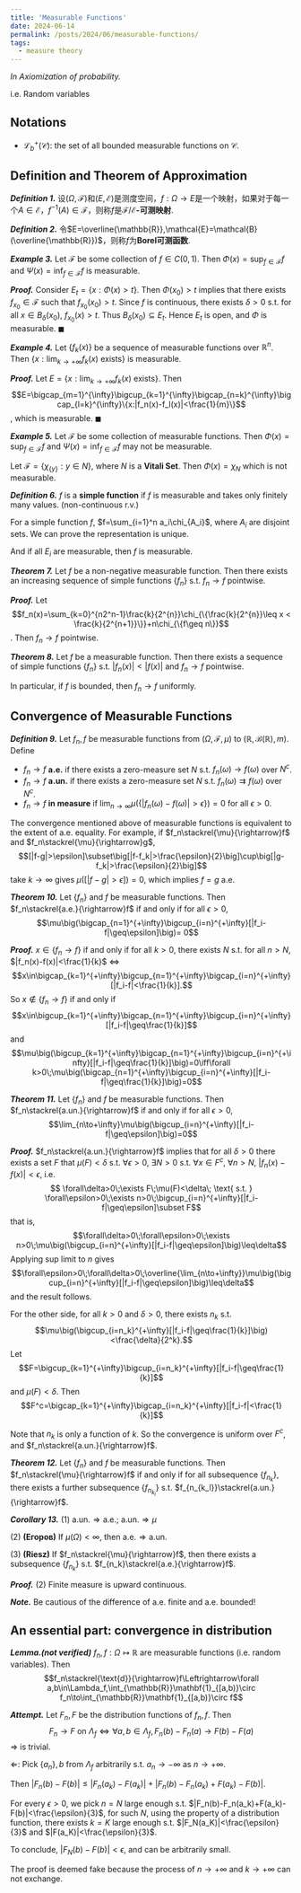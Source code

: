 ```yaml
---
title: 'Measurable Functions'
date: 2024-06-14
permalink: /posts/2024/06/measurable-functions/
tags:
  - measure theory
---
```



*In Axiomization of probability.*

i.e. Random variables

## Notations

- $\mathcal{L}^+_{b}(\mathcal{C})$: the set of all bounded measurable functions on $\mathcal{C}$.

## Definition and Theorem of Approximation

***Definition 1.*** 设$(\Omega,\mathcal{F})$和$(E,\mathcal{E})$是测度空间，$f:\Omega\to E$是一个映射，如果对于每一个$A\in\mathcal{E}$，$f^{-1}(A)\in\mathcal{F}$，则称$f$是$\mathcal{F}/\mathcal{E}$**-可测映射**.

***Definition 2.*** 令$E=\overline{\mathbb{R}},\mathcal{E}=\mathcal{B}(\overline{\mathbb{R}})$，则称$f$为**Borel可测函数**.
<!-- into english -->

***Example 3.*** Let $\mathscr{F}$ be some collection of $f\in C(0,1)$. Then $\Phi(x)=\sup_{f\in\mathscr{F}} f$ and $\Psi(x)=\inf_{f\in\mathscr{F}} f$ is measurable.

***Proof.*** Consider $E_t={\{x:\Phi(x)>t\}}$. Then $\Phi(x_0)>t$ implies that there exists $f_{x_0}\in\mathscr{F}$ such that $f_{x_0}(x_0)>t$. Since $f$ is continuous, there exists $\delta>0$ s.t. for all $x\in B_{\delta}(x_0)$, $f_{x_0}(x)>t$. Thus $B_{\delta}(x_0)\subseteq E_t$. Hence $E_t$ is open, and $\Phi$ is measurable.
$\blacksquare$

***Example 4.*** Let $\{f_k(x)\}$ be a sequence of measurable functions over $\mathbb{R}^n$. Then $\{x:\lim_{k\to+\infty}f_k(x) \text{ exists}\}$ is measurable.

***Proof.*** Let $E=\{x:\lim_{k\to+\infty}f_k(x) \text{ exists}\}$. Then $$E=\bigcap_{m=1}^{\infty}\bigcup_{k=1}^{\infty}\bigcap_{n=k}^{\infty}\bigcap_{l=k}^{\infty}\{x:|f_n(x)-f_l(x)|<\frac{1}{m}\}$$, which is measurable.
$\blacksquare$

***Example 5.*** Let $\mathscr{F}$ be some collection of measurable functions. Then $\Phi(x)=\sup_{f\in\mathscr{F}} f$ and $\Psi(x)=\inf_{f\in\mathscr{F}} f$ may not be measurable.

Let $\mathscr{F}=\{\chi_{\{y\}}:y\in N\}$, where $N$ is a  **Vitali Set**. Then $\Phi(x)=\chi_N$ which is not measurable.

***Definition 6.*** $f$ is a **simple function** if $f$ is measurable and takes only finitely many values. (non-continuous r.v.)

For a simple function $f$, $f=\sum_{i=1}^n a_i\chi_{A_i}$, where $A_i$ are disjoint sets. We can prove the representation is unique.

And if all $E_i$ are measurable, then $f$ is measurable.

***Theorem 7.*** Let $f$ be a non-negative measurable function. Then there exists an increasing sequence of simple functions $\{f_n\}$ s.t. $f_n\to f$ pointwise.

***Proof.*** Let $$f_n(x)=\sum_{k=0}^{n2^n-1}\frac{k}{2^{n}}\chi_{\{\frac{k}{2^{n}}\leq x < \frac{k}{2^{n+1}}\}}+n\chi_{\{f\geq n\}}$$. Then $f_n\to f$ pointwise.

***Theorem 8.*** Let $f$ be a measurable function. Then there exists a sequence of simple functions $\{f_n\}$ s.t. $|f_n(x)|<|f(x)|$ and $f_n\to f$ pointwise.

In particular, if $f$ is bounded, then $f_n\to f$ uniformly.

## Convergence of Measurable Functions

***Definition 9.*** Let $f_n,f$ be measurable functions from $(\Omega,\mathcal{F},\mu)$ to $(\mathbb{R},\mathcal{B}(\mathbb{R}),m)$. Define

- $f_n\to f$ **a.e.** if there exists a zero-measure set $N$ s.t. $f_n(\omega)\rightarrow f(\omega)$ over $N^c$.
- $f_n\to f$ **a.un.** if there exists a zero-measure set $N$ s.t. $f_n(\omega)\rightrightarrows f(\omega)$ over $N^c$.
- $f_n\to f$ **in measure** if $\lim_{n\to\infty}\mu(\{|f_n(\omega)-f(\omega)|>\epsilon\})=0$ for all $\epsilon>0$.

The convergence mentioned above of measurable functions is equivalent to the extent of $\text{a.e.}$ equality. For example, if $f_n\stackrel{\mu}{\rightarrow}f$ and $f_n\stackrel{\mu}{\rightarrow}g$,
$$[|f-g|>\epsilon]\subset\big[|f-f_k|>\frac{\epsilon}{2}\big]\cup\big[|g-f_k|>\frac{\epsilon}{2}\big]$$
take $k\to\infty$ gives $\mu\big([|f-g|>\epsilon]\big)=0$, which implies $f=g$ a.e.

***Theorem 10.*** Let $\{f_n\}$ and $f$ be measurable functions. Then
$f_n\stackrel{a.e.}{\rightarrow}f$ if and only if for all $\epsilon>0$, $$\mu\big(\bigcap_{n=1}^{+\infty}\bigcup_{i=n}^{+\infty}[|f_i-f|\geq\epsilon]\big)= 0$$

***Proof.*** $x\in \{f_n\to f\}$ if and only if for all $k>0$, there exists $N$ s.t. for all $n>N$, $|f_n(x)-f(x)|<\frac{1}{k}$ $\iff$ $$x\in\bigcap_{k=1}^{+\infty}\bigcup_{n=1}^{+\infty}\bigcap_{i=n}^{+\infty}[|f_i-f|<\frac{1}{k}].$$
So $x\notin\{f_n\to f\}$ if and only if $$x\in\bigcup_{k=1}^{+\infty}\bigcap_{n=1}^{+\infty}\bigcup_{i=n}^{+\infty}[|f_i-f|\geq\frac{1}{k}]$$
and
$$\mu\big(\bigcup_{k=1}^{+\infty}\bigcap_{n=1}^{+\infty}\bigcup_{i=n}^{+\infty}[|f_i-f|\geq\frac{1}{k}]\big)=0\iff\forall k>0\;\mu\big(\bigcap_{n=1}^{+\infty}\bigcup_{i=n}^{+\infty}[|f_i-f|\geq\frac{1}{k}]\big)=0$$

***Theorem 11.*** Let $\{f_n\}$ and $f$ be measurable functions. Then
$f_n\stackrel{a.un.}{\rightarrow}f$ if and only if for all $\epsilon>0$, $$\lim_{n\to+\infty}\mu\big(\bigcup_{i=n}^{+\infty}[|f_i-f|\geq\epsilon]\big)=0$$

***Proof.*** $f_n\stackrel{a.un.}{\rightarrow}f$ implies that for all $\delta>0$ there exists a set $F$
that $\mu(F)<\delta$ s.t. $\forall\epsilon>0$, $\exists N>0$ s.t. $\forall x\in F^c$,  $\forall n>N$, $|f_n(x)-f(x)|<\epsilon$, i.e.
$$ \forall\delta>0\;\exists F\;\mu(F)<\delta\; \text{ s.t. }  \forall\epsilon>0\;\exists n>0\;\bigcup_{i=n}^{+\infty}[|f_i-f|\geq\epsilon]\subset F$$
that is,
$$\forall\delta>0\;\forall\epsilon>0\;\exists n>0\;\mu\big(\bigcup_{i=n}^{+\infty}[|f_i-f|\geq\epsilon]\big)\leq\delta$$
Applying sup limit to $n$ gives
$$\forall\epsilon>0\;\forall\delta>0\;\overline{\lim_{n\to+\infty}}\mu\big(\bigcup_{i=n}^{+\infty}[|f_i-f|\geq\epsilon]\big)\leq\delta$$
and the result follows.

For the other side, for all $k>0$ and $\delta>0$, there exists $n_k$ s.t. $$\mu\big(\bigcup_{i=n_k}^{+\infty}[|f_i-f|\geq\frac{1}{k}]\big)<\frac{\delta}{2^k}.$$
Let 
$$F=\bigcup_{k=1}^{+\infty}\bigcup_{i=n_k}^{+\infty}[|f_i-f|\geq\frac{1}{k}]$$
and $\mu(F)<\delta$. Then 
$$F^c=\bigcap_{k=1}^{+\infty}\bigcap_{i=n_k}^{+\infty}[|f_i-f|<\frac{1}{k}]$$

Note that $n_k$ is only a function of $k$. So
the convergence is uniform over $F^c$, and
$f_n\stackrel{a.un.}{\rightarrow}f$.


***Theorem 12.*** Let $\{f_n\}$ and $f$ be measurable functions. Then
$f_n\stackrel{\mu}{\rightarrow}f$ if and only if for all 
subsequence $\{f_{n_k}\}$, there exists a further subsequence $\{f_{n_{k_l}}\}$ s.t. $f_{n_{k_l}}\stackrel{a.un.}{\rightarrow}f$.

***Corollary 13.*** 
(1) $\text{a.un.}\Rightarrow\text{a.e.}$;  $\text{a.un.}\Rightarrow\mu$

(2) **(Егоров)** If $\mu(\Omega)<\infty$, then $\text{a.e.}\Rightarrow\text{a.un.}$

(3) **(Riesz)** If $f_n\stackrel{\mu}{\rightarrow}f$, then there exists a subsequence $\{f_{n_k}\}$ s.t. $f_{n_k}\stackrel{a.e.}{\rightarrow}f$.

***Proof.*** (2) Finite measure is upward continuous.

***Note.*** Be cautious of the difference of a.e. finite and a.e. bounded!

## An essential part: convergence in distribution

***Lemma.(not verified)*** $f_n,f:\Omega\mapsto\mathbb{R}$ are measurable functions (i.e. random variables). Then
$$f_n\stackrel{\text{d}}{\rightarrow}f\Leftrightarrow\forall a,b\in\Lambda_f,\int_{\mathbb{R}}\mathbf{1}_{[a,b)}\circ f_n\to\int_{\mathbb{R}}\mathbf{1}_{[a,b)}\circ f$$

***Attempt.*** Let $F_n,F$ be the distribution functions of $f_n,f$. Then 
$$F_n{\rightarrow}F \text{ on }\Lambda_f\Leftrightarrow\forall a,b\in\Lambda_f,F_n(b)-F_n(a)\to F(b)-F(a)$$
$\Rightarrow$ is trivial.

$\Leftarrow$: Pick $\{a_n\},b$ from $\Lambda_f$ arbitrarily s.t. $a_n\to-\infty$ as $n\to+\infty$.

Then $|F_n(b)-F(b)|\leq|F_n(a_k)-F(a_k)|+|F_n(b)-F_n(a_k)+F(a_k)-F(b)|$.

For every $\epsilon>0$, we pick $n=N$ large enough s.t. $|F_n(b)-F_n(a_k)+F(a_k)-F(b)|<\frac{\epsilon}{3}$,
for such $N$, using the property of a distribution function,
there exists $k=K$ large enough s.t. $|F_N(a_K)|<\frac{\epsilon}{3}$ and $|F(a_K)|<\frac{\epsilon}{3}$.

To conclude, $|F_N(b)-F(b)|<\epsilon$, and can be arbitrarily small.

The proof is deemed fake because the process of $n\to+\infty$ and 
$k\to+\infty$ can not exchange.
